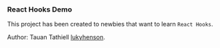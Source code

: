 ### React Hooks Demo

This project has been created to newbies that want to learn `React Hooks`.

Author: Tauan Tathiell [lukyhenson](https://github.com/Lukyhenson).
